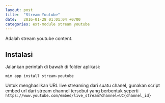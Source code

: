 ```yaml
---
layout: post
title:  "Stream Youtube"
date:   2016-01-28 01:01:04 +0700
categories: ext-module stream youtube
---
```


Adalah stream youtube content.

## Instalasi

Jalankan perintah di bawah di folder aplikasi:

```
mim app install stream-youtube
```

Untuk menghasilkan URL live streaming dari suatu chanel, gunakan script embed url dari stream
channel tersebut yang berbentuk seperti `https://www.youtube.com/embed/live_stream?channel=UC{channel_id}`
